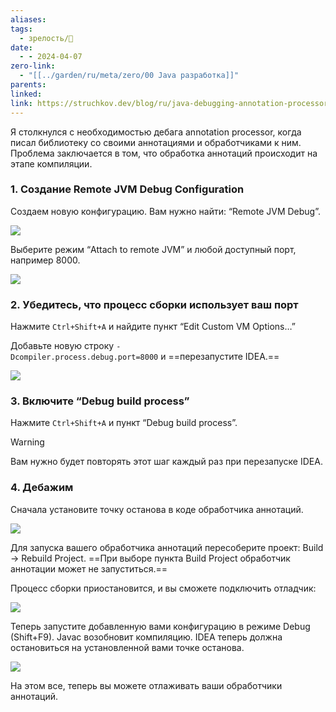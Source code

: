 ```yaml
---
aliases: 
tags:
  - зрелость/🌱
date:
  - - 2024-04-07
zero-link:
  - "[[../garden/ru/meta/zero/00 Java разработка]]"
parents: 
linked: 
link: https://struchkov.dev/blog/ru/java-debugging-annotation-processor/
---
```

Я столкнулся с необходимостью дебага annotation processor, когда писал библиотеку со своими аннотациями и обработчиками к ним. Проблема заключается в том, что обработка аннотаций происходит на этапе компиляции.

### 1. Создание Remote JVM Debug Configuration
Создаем новую конфигурацию. Вам нужно найти: “Remote JVM Debug”.

![](Pasted%20image%2020240407184559.png)

Выберите режим “Attach to remote JVM” и любой доступный порт, например 8000.

![](Pasted%20image%2020240407184611.png)

### 2. Убедитесь, что процесс сборки использует ваш порт
Нажмите `Ctrl+Shift+A` и найдите пункт “Edit Custom VM Options…”

Добавьте новую строку `-Dcompiler.process.debug.port=8000` и ==перезапустите IDEA.==

![](Pasted%20image%2020240407184626.png)
### 3. Включите “Debug build process”
Нажмите `Ctrl+Shift+A` и пункт “Debug build process”.

> [!WARNING] 
> Вам нужно будет повторять этот шаг каждый раз при перезапуске IDEA.

### 4. Дебажим
Сначала установите точку останова в коде обработчика аннотаций.

![](Pasted%20image%2020240407184705.png)

Для запуска вашего обработчика аннотаций пересоберите проект: Build -> Rebuild Project. ==При выборе пункта Build Project обработчик аннотации может не запуститься.==

Процесс сборки приостановится, и вы сможете подключить отладчик:

![](Pasted%20image%2020240407184716.png)

Теперь запустите добавленную вами конфигурацию в режиме Debug (Shift+F9). Javac возобновит компиляцию. IDEA теперь должна остановиться на установленной вами точке останова.

![](Pasted%20image%2020240407184727.png)

На этом все, теперь вы можете отлаживать ваши обработчики аннотаций.